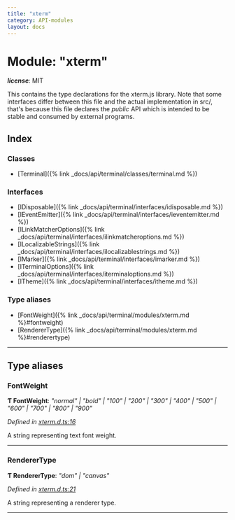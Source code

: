 ```yaml
---
title: "xterm"
category: API-modules
layout: docs
---
```



# Module: "xterm"

*__license__*: MIT

This contains the type declarations for the xterm.js library. Note that some interfaces differ between this file and the actual implementation in src/, that's because this file declares the _public_ API which is intended to be stable and consumed by external programs.

## Index

### Classes

* [Terminal]({% link _docs/api/terminal/classes/terminal.md %})

### Interfaces

* [IDisposable]({% link _docs/api/terminal/interfaces/idisposable.md %})
* [IEventEmitter]({% link _docs/api/terminal/interfaces/ieventemitter.md %})
* [ILinkMatcherOptions]({% link _docs/api/terminal/interfaces/ilinkmatcheroptions.md %})
* [ILocalizableStrings]({% link _docs/api/terminal/interfaces/ilocalizablestrings.md %})
* [IMarker]({% link _docs/api/terminal/interfaces/imarker.md %})
* [ITerminalOptions]({% link _docs/api/terminal/interfaces/iterminaloptions.md %})
* [ITheme]({% link _docs/api/terminal/interfaces/itheme.md %})

### Type aliases

* [FontWeight]({% link _docs/api/terminal/modules/xterm.md %}#fontweight)
* [RendererType]({% link _docs/api/terminal/modules/xterm.md %}#renderertype)

---

## Type aliases

<a id="fontweight"></a>

###  FontWeight

**Ƭ FontWeight**: *"normal" | "bold" | "100" | "200" | "300" | "400" | "500" | "600" | "700" | "800" | "900"*

*Defined in [xterm.d.ts:16](https://github.com/xtermjs/xterm.js/blob/3.9.0/typings/xterm.d.ts#L16)*

A string representing text font weight.

___
<a id="renderertype"></a>

###  RendererType

**Ƭ RendererType**: *"dom" | "canvas"*

*Defined in [xterm.d.ts:21](https://github.com/xtermjs/xterm.js/blob/3.9.0/typings/xterm.d.ts#L21)*

A string representing a renderer type.

___

